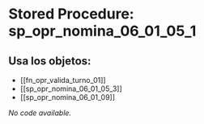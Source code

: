 # Stored Procedure: sp_opr_nomina_06_01_05_1

## Usa los objetos:
- [[fn_opr_valida_turno_01]]
- [[sp_opr_nomina_06_01_05_3]]
- [[sp_opr_nomina_06_01_09]]

*No code available.*
